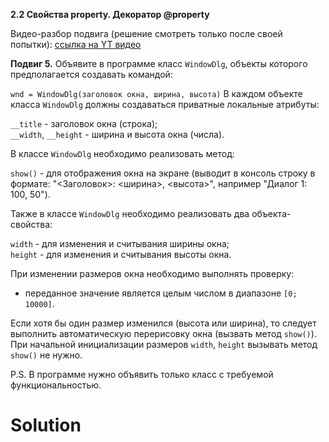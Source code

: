 **2.2 Свойства property. Декоратор @property**

Видео-разбор подвига (решение смотреть только после
своей попытки): [ссылка на YT видео](https://youtu.be/P0sI_Eb_i0c)

**Подвиг 5.** Объявите в программе класс
`WindowDlg`, объекты которого предполагается
создавать командой:

`wnd = WindowDlg(заголовок окна, ширина, высота)`
В каждом объекте класса `WindowDlg` должны
создаваться приватные локальные атрибуты:

`__title` - заголовок окна (строка);\
`__width`, `__height` - ширина и высота окна (числа).

В классе `WindowDlg` необходимо реализовать метод:

`show()` - для отображения окна на экране
(выводит в консоль строку в формате:
"<Заголовок>: <ширина>, <высота>", например
"Диалог 1: 100, 50").

Также в классе `WindowDlg` необходимо
реализовать два объекта-свойства:

`width` - для изменения и считывания ширины окна;\
`height` - для изменения и считывания высоты окна.

При изменении размеров окна необходимо выполнять 
проверку:

- переданное значение является целым числом в диапазоне `[0; 10000]`.

Если хотя бы один размер изменился (высота или
ширина), то следует выполнить автоматическую 
перерисовку окна (вызвать метод `show()`).
При начальной инициализации размеров `width`, 
`height` вызывать метод `show()` не нужно.

P.S. В программе нужно объявить только класс
с требуемой функциональностью.

# Solution

```

```

